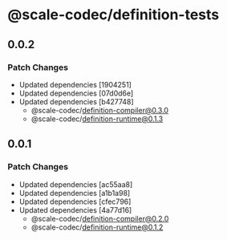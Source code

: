 # @scale-codec/definition-tests

## 0.0.2

### Patch Changes

-   Updated dependencies [1904251]
-   Updated dependencies [07d0d6e]
-   Updated dependencies [b427748]
    -   @scale-codec/definition-compiler@0.3.0
    -   @scale-codec/definition-runtime@0.1.3

## 0.0.1

### Patch Changes

-   Updated dependencies [ac55aa8]
-   Updated dependencies [a1b1a98]
-   Updated dependencies [cfec796]
-   Updated dependencies [4a77d16]
    -   @scale-codec/definition-compiler@0.2.0
    -   @scale-codec/definition-runtime@0.1.2
